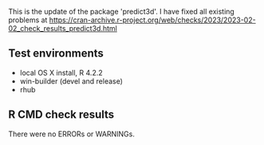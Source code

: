 This is the update of the package 'predict3d'. I have fixed all existing problems at 
https://cran-archive.r-project.org/web/checks/2023/2023-02-02_check_results_predict3d.html

## Test environments
* local OS X install, R 4.2.2
* win-builder (devel and release)
* rhub

## R CMD check results
There were no ERRORs or WARNINGs.


